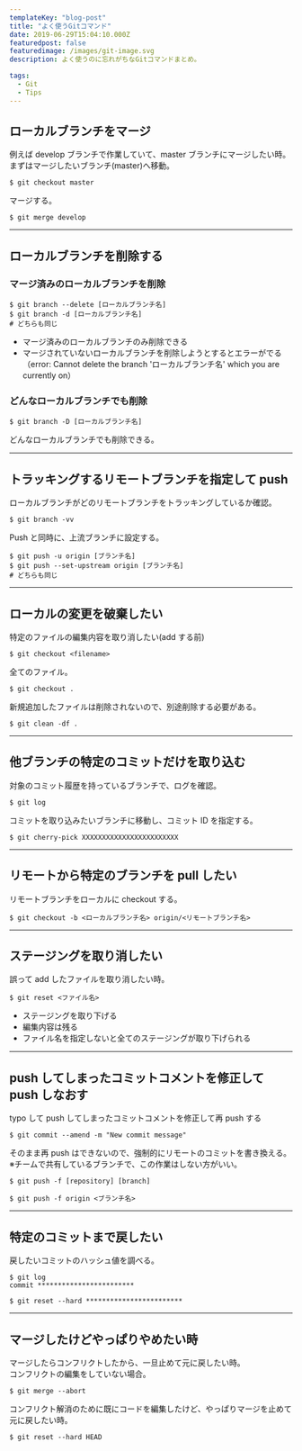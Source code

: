 ```yaml
---
templateKey: "blog-post"
title: "よく使うGitコマンド"
date: 2019-06-29T15:04:10.000Z
featuredpost: false
featuredimage: /images/git-image.svg
description: よく使うのに忘れがちなGitコマンドまとめ。

tags:
  - Git
  - Tips
---
```


## ローカルブランチをマージ

例えば develop ブランチで作業していて、master ブランチにマージしたい時。  
まずはマージしたいブランチ(master)へ移動。

```
$ git checkout master
```

マージする。

```
$ git merge develop
```

---

## ローカルブランチを削除する

### マージ済みのローカルブランチを削除

```
$ git branch --delete [ローカルブランチ名]
$ git branch -d [ローカルブランチ名]
# どちらも同じ
```

- マージ済みのローカルブランチのみ削除できる
- マージされていないローカルブランチを削除しようとするとエラーがでる
  <br>（error: Cannot delete the branch 'ローカルブランチ名' which you are currently on）

### どんなローカルブランチでも削除

```
$ git branch -D [ローカルブランチ名]
```

どんなローカルブランチでも削除できる。

---

## トラッキングするリモートブランチを指定して push

ローカルブランチがどのリモートブランチをトラッキングしているか確認。

```
$ git branch -vv
```

Push と同時に、上流ブランチに設定する。

```
$ git push -u origin [ブランチ名]
$ git push --set-upstream origin [ブランチ名]
# どちらも同じ
```

---

## ローカルの変更を破棄したい

特定のファイルの編集内容を取り消したい(add する前)

```
$ git checkout <filename>
```

全てのファイル。

```
$ git checkout .
```

新規追加したファイルは削除されないので、別途削除する必要がある。

```
$ git clean -df .
```

---

## 他ブランチの特定のコミットだけを取り込む

対象のコミット履歴を持っているブランチで、ログを確認。

```
$ git log
```

コミットを取り込みたいブランチに移動し、コミット ID を指定する。

```
$ git cherry-pick XXXXXXXXXXXXXXXXXXXXXXXX
```

---

## リモートから特定のブランチを pull したい

リモートブランチをローカルに checkout する。

```
$ git checkout -b <ローカルブランチ名> origin/<リモートブランチ名>
```

---

## ステージングを取り消したい

誤って add したファイルを取り消したい時。

```
$ git reset <ファイル名>
```

- ステージングを取り下げる
- 編集内容は残る
- ファイル名を指定しないと全てのステージングが取り下げられる

---

## push してしまったコミットコメントを修正して push しなおす

typo して push してしまったコミットコメントを修正して再 push する

```
$ git commit --amend -m "New commit message"
```

そのまま再 push はできないので、強制的にリモートのコミットを書き換える。
※チームで共有しているブランチで、この作業はしない方がいい。

```
$ git push -f [repository] [branch]
```

```
$ git push -f origin <ブランチ名>
```

---

## 特定のコミットまで戻したい

戻したいコミットのハッシュ値を調べる。

```
$ git log
commit ************************
```

```
$ git reset --hard ************************
```

---

## マージしたけどやっぱりやめたい時

マージしたらコンフリクトしたから、一旦止めて元に戻したい時。  
コンフリクトの編集をしていない場合。

```
$ git merge --abort
```

コンフリクト解消のために既にコードを編集したけど、やっぱりマージを止めて元に戻したい時。

```
$ git reset --hard HEAD
```
